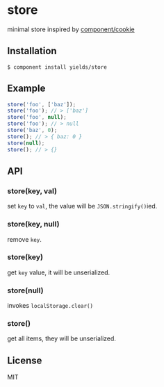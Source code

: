 
# store

  minimal store inspired by [component/cookie](https://github.com/component/cookie)

## Installation

    $ component install yields/store

## Example

```js
store('foo', ['baz']);
store('foo'); // > ['baz']
store('foo', null);
store('foo'); // > null
store('baz', 0);
store(); // > { baz: 0 }
store(null);
store(); // > {}
```

## API

### store(key, val)

set `key` to `val`, the value will be `JSON.stringify()`ied.

### store(key, null)

remove `key`.

### store(key)

get `key` value, it will be unserialized.

### store(null)

invokes `localStorage.clear()`

### store()

get all items, they will be unserialized.

## License

  MIT
